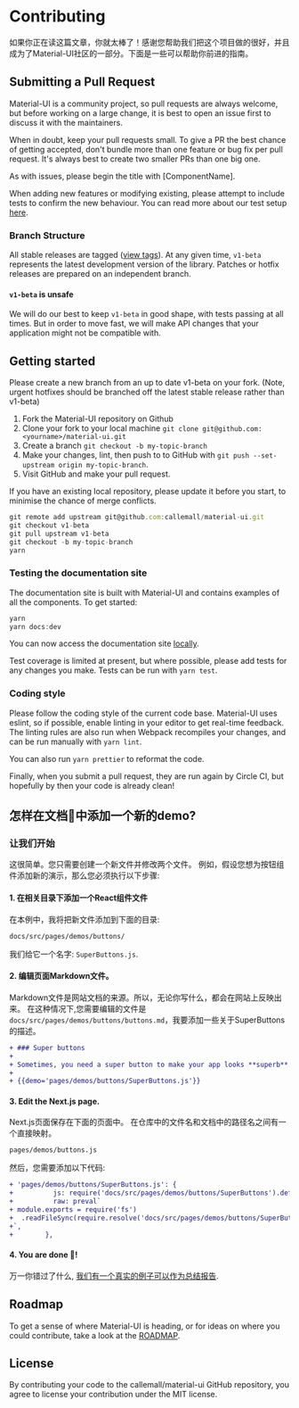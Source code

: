 # Contributing

如果你正在读这篇文章，你就太棒了！感谢您帮助我们把这个项目做的很好，并且成为了Material-UI社区的一部分。下面是一些可以帮助你前进的指南。

## Submitting a Pull Request

Material-UI is a community project, so pull requests are always welcome, but before working on a large change, it is best to open an issue first to discuss it with the maintainers.

When in doubt, keep your pull requests small. To give a PR the best chance of getting accepted, don't bundle more than one feature or bug fix per pull request. It's always best to create two smaller PRs than one big one.

As with issues, please begin the title with [ComponentName].

When adding new features or modifying existing, please attempt to include tests to confirm the new behaviour. You can read more about our test setup [here](https://github.com/callemall/material-ui/blob/v1-beta/test/README.md).

### Branch Structure

All stable releases are tagged ([view tags](https://github.com/callemall/material-ui/tags)). At any given time, `v1-beta` represents the latest development version of the library.
Patches or hotfix releases are prepared on an independent branch.

#### `v1-beta` is unsafe

We will do our best to keep `v1-beta` in good shape, with tests passing at all times. But in order to move fast, we will make API changes that your application might not be compatible with.

## Getting started

Please create a new branch from an up to date v1-beta on your fork. (Note, urgent hotfixes should be branched off the latest stable release rather than v1-beta)

1. Fork the Material-UI repository on Github
2. Clone your fork to your local machine `git clone git@github.com:<yourname>/material-ui.git`
3. Create a branch `git checkout -b my-topic-branch`
4. Make your changes, lint, then push to to GitHub with `git push --set-upstream origin my-topic-branch`.
5. Visit GitHub and make your pull request.

If you have an existing local repository, please update it before you start, to minimise the chance of merge conflicts.
```js
git remote add upstream git@github.com:callemall/material-ui.git
git checkout v1-beta
git pull upstream v1-beta
git checkout -b my-topic-branch
yarn
```

### Testing the documentation site

The documentation site is built with Material-UI and contains examples of all the components.
To get started:
```js
yarn
yarn docs:dev
```
You can now access the documentation site [locally](http://localhost:3000).

Test coverage is limited at present, but where possible, please add tests for any changes you make. Tests can be run with `yarn test`.

### Coding style

Please follow the coding style of the current code base. Material-UI uses eslint, so if possible, enable linting in your editor to get real-time feedback. The linting rules are also run when Webpack recompiles your changes, and can be run manually with `yarn lint`.

You can also run `yarn prettier` to reformat the code.

Finally, when you submit a pull request, they are run again by Circle CI, but hopefully by then your code is already clean!

## 怎样在文档中添加一个新的demo?

### 让我们开始

这很简单。您只需要创建一个新文件并修改两个文件。
例如，假设您想为按钮组件添加新的演示，那么您必须执行以下步骤:

#### 1. 在相关目录下添加一个React组件文件

在本例中，我将把新文件添加到下面的目录:
```
docs/src/pages/demos/buttons/
```
我们给它一个名字: `SuperButtons.js`.

#### 2. 编辑页面Markdown文件。

Markdown文件是网站文档的来源。所以，无论你写什么，都会在网站上反映出来。
在这种情况下,您需要编辑的文件是`docs/src/pages/demos/buttons/buttons.md`，我要添加一些关于SuperButtons的描述。


```diff
+ ### Super buttons
+
+ Sometimes, you need a super button to make your app looks **superb**. Yea ...
+
+ {{demo='pages/demos/buttons/SuperButtons.js'}}
```

#### 3. Edit the Next.js page.

Next.js页面保存在下面的页面中。
在仓库中的文件名和文档中的路径名之间有一个直接映射。

```
pages/demos/buttons.js
```

然后，您需要添加以下代码:
```diff
+ 'pages/demos/buttons/SuperButtons.js': {
+          js: require('docs/src/pages/demos/buttons/SuperButtons').default,
+          raw: preval`
+ module.exports = require('fs')
+  .readFileSync(require.resolve('docs/src/pages/demos/buttons/SuperButtons'), 'utf8')
+`,
+        },
```

#### 4. You are done 🎉!

万一你错过了什么, [我们有一个真实的例子可以作为总结报告]((https://github.com/callemall/material-ui/pull/8922/files)).

## Roadmap

To get a sense of where Material-UI is heading, or for ideas on where you could contribute, take a look at the [ROADMAP](https://github.com/callemall/material-ui/blob/v1-beta/ROADMAP.md).

## License

By contributing your code to the callemall/material-ui GitHub repository, you agree to license your contribution under the MIT license.
